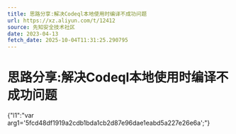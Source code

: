 ```yaml
---
title: 思路分享:解决Codeql本地使用时编译不成功问题
url: https://xz.aliyun.com/t/12412
source: 先知安全技术社区
date: 2023-04-13
fetch_date: 2025-10-04T11:31:25.290795
---
```


# 思路分享:解决Codeql本地使用时编译不成功问题

{"l1":"var arg1='5fcd48df1919a2cdb1bda1cb2d87e96dae1eabd5a227e26e6a';"}
